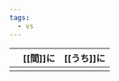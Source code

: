 ```yaml
---
tags:
  - vs
---
```

|     | [[間]]に | [[うち]]に |
| --- | ------ | ------- |
|     |        |         |
